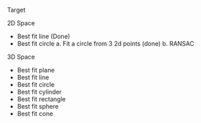 Target 

2D Space
- Best fit line   (Done)
- Best fit circle 
  a. Fit a circle from 3 2d points (done)
  b. RANSAC

3D Space
- Best fit plane
- Best fit line
- Best fit circle
- Best fit cylinder
- Best fit rectangle
- Best fit sphere
- Best fit cone
